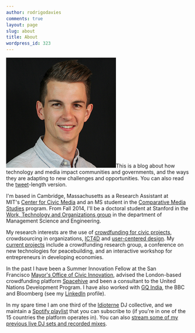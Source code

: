 ```yaml
---
author: rodrigodavies
comments: true
layout: page
slug: about
title: About
wordpress_id: 323
---
```


[![Rodrigo Davies - Photo by Nicole Freedman](rodrigo_hshot.png)](http://rodrigodavies.com/blog/wp-content/uploads/2012/01/rodrigo_hshot.png)This is a blog about how technology and media impact communities and governments, and the ways they are adapting to new challenges and opportunities. You can also read the [tweet](http://twitter.com/rodrigodavies)-length version.

I'm based in Cambridge, Massachusetts as a Research Assistant at MIT's [Center for Civic Media](http://civic.mit.edu) and an MS student in the [Comparative Media Studies](http://cms.mit.edu) program. From Fall 2014, I'll be a doctoral student at Stanford in the [Work, Technology and Organizations group](http://www.stanford.edu/group/WTO) in the department of Management Science and Engineering. 

My research interests are the use of [crowdfunding for civic projects](http://www.civiccrowdfunding.com), crowdsourcing in organizations, [ICT4D](http://en.wikipedia.org/wiki/Information_and_communication_technologies_for_development) and [user-centered design](http://calltoaction.mit.edu). My [current projects](../projects/) include a crowdfunding research group, a conference on new technologies for peacebuilding, and an interactive workshop for entrepreneurs in developing economies. 

In the past I have been a Summer Innovation Fellow at the San Francisco [Mayor's Office of Civic Innovation](http://www.innovatesf.com), advised the London-based crowdfunding platform [Spacehive](http://www.spacehive.com) and been a consultant to the United Nations Development Program. I have also worked with [GQ India](http://www.gqindia.com), the BBC and Bloomberg (see my [LinkedIn](http://www.linkedin.com/in/rodrigodavies) profile).

In my spare time I am one third of the [Idioterne](http://mumbaiboss.com/2010/10/29/idiotville/) DJ collective, and we maintain a
[Spotify playlist](http://open.spotify.com/user/rodrigodavies/playlist/08hQfk1B8TP6vvof4c75ze) that you can subscribe to (if you're in one of the 15 countries the platform operates in). You can also [stream some of my previous live DJ sets and recorded mixes](/blog/music/).

